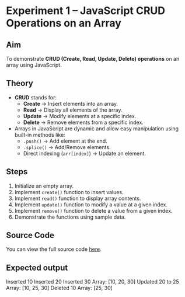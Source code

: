 # Experiment 1 – JavaScript CRUD Operations on an Array

## Aim
To demonstrate **CRUD (Create, Read, Update, Delete) operations** on an array using JavaScript.

## Theory
- **CRUD** stands for:
  - **Create** → Insert elements into an array.
  - **Read** → Display all elements of the array.
  - **Update** → Modify elements at a specific index.
  - **Delete** → Remove elements from a specific index.
- Arrays in JavaScript are dynamic and allow easy manipulation using built-in methods like:
  - `.push()` → Add element at the end.
  - `.splice()` → Add/Remove elements.
  - Direct indexing (`arr[index]`) → Update an element.

## Steps
1. Initialize an empty array.
2. Implement `create()` function to insert values.
3. Implement `read()` function to display array contents.
4. Implement `update()` function to modify a value at a given index.
5. Implement `remove()` function to delete a value from a given index.
6. Demonstrate the functions using sample data.

## Source Code
You can view the full source code [here](./crud.js).

## Expected output
Inserted 10
Inserted 20
Inserted 30
Array: [10, 20, 30]
Updated 20 to 25
Array: [10, 25, 30]
Deleted 10
Array: [25, 30]